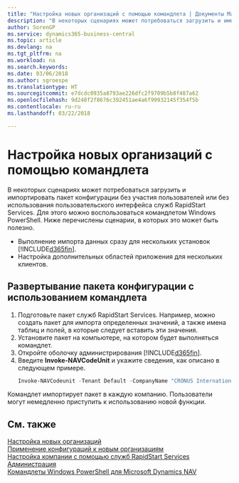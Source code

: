 ```yaml
---
title: "Настройка новых организаций с помощью командлета | Документы Майкрософт"
description: "В некоторых сценариях может потребоваться загрузить и импортировать пакет конфигурации без участия пользователей или без использования пользовательского интерфейса служб RapidStart Services. Для этого можно воспользоваться командлетом Windows PowerShell."
author: SorenGP
ms.service: dynamics365-business-central
ms.topic: article
ms.devlang: na
ms.tgt_pltfrm: na
ms.workload: na
ms.search.keywords: 
ms.date: 03/06/2018
ms.author: sgroespe
ms.translationtype: HT
ms.sourcegitcommit: e7dcdc0935a8793ae226dfc2f9709b5b8f487a62
ms.openlocfilehash: 9d248f2f8676c392451ae4a6f99932145f354f5b
ms.contentlocale: ru-ru
ms.lasthandoff: 03/22/2018

---
```

# <a name="configure-new-companies-using-a-cmdlet"></a>Настройка новых организаций с помощью командлета
В некоторых сценариях может потребоваться загрузить и импортировать пакет конфигурации без участия пользователей или без использования пользовательского интерфейса служб RapidStart Services. Для этого можно воспользоваться командлетом Windows PowerShell. Ниже перечислены сценарии, в которых это может быть полезно.  

- Выполнение импорта данных сразу для нескольких установок [!INCLUDE[d365fin](includes/d365fin_md.md)].
- Настройка дополнительных областей приложения для нескольких клиентов.  

## <a name="to-deploy-a-configuration-package-using-a-cmdlet"></a>Развертывание пакета конфигурации с использованием командлета  

1. Подготовьте пакет служб RapidStart Services. Например, можно создать пакет для импорта определенных значений, а также имена таблиц и полей, в которые следует вставить эти значения.  
2. Установите пакет на компьютере, на котором будет выполняться командлет.  
3. Откройте оболочку администрирования [!INCLUDE[d365fin](includes/d365fin_md.md)].  
4. Введите **Invoke-NAVCodeUnit** и укажите сведения, как описано в следующем примере.  
    ```powershell  
    Invoke-NAVCodeunit -Tenant Default -CompanyName "CRONUS International Ltd." -CodeunitId 8620 -MethodName ImportRapidStartPackage -Argument "C:TEMPRS_CONFIG.rapidstart" -ServerInstance DynamicsNAV71  

    ```
Командлет импортирует пакет в каждую компанию. Пользователи могут немедленно приступить к использованию новой функции.  

## <a name="see-also"></a>См. также  
[Настройка новых организаций](admin-how-to-configure-new-companies.md)  
[Применение конфигураций к новым организациям](admin-apply-configuration-to-new-companies.md)  
[Настройка компании с помощью служб RapidStart Services](admin-set-up-a-company-with-rapidstart.md)  
[Администрация](admin-setup-and-administration.md)  
[Командлеты Windows PowerShell для Microsoft Dynamics NAV](/dynamics-nav/microsoft-dynamics-nav-windows-powershell-cmdlets)

